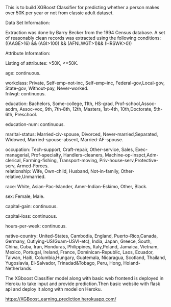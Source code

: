 This is to build XGBoost Classifier for predicting whether a person makes over
50K per year or not from classic adult dataset. 

Data Set Information:

Extraction was done by Barry Becker from the 1994 Census
database. A set of reasonably clean records was extracted using the
following conditions: ((AAGE>16) && (AGI>100) &&
(AFNLWGT>1)&& (HRSWK>0))

Attribute Information: <br>

Listing of attributes: >50K, <=50K.<br>

age: continuous.<br>

workclass: Private, Self-emp-not-inc, Self-emp-inc, Federal-gov,Local-gov, State-gov, Without-pay, Never-worked.<br>
fnlwgt: continuous.<br>

education: Bachelors, Some-college, 11th, HS-grad, Prof-school,Assoc-acdm, Assoc-voc, 9th, 7th-8th, 12th, Masters, 1st-4th, 10th,Doctorate, 5th-6th, Preschool.<br>

education-num: continuous.<br>

marital-status: Married-civ-spouse, Divorced, Never-married,Separated, Widowed, Married-spouse-absent, Married-AF-spouse.<br>

occupation: Tech-support, Craft-repair, Other-service, Sales, Exec-managerial, Prof-specialty, Handlers-cleaners, Machine-op-inspct,Adm-clerical, Farming-fishing, Transport-moving, Priv-house-serv,Protective-serv, Armed-Forces.<br>
relationship: Wife, Own-child, Husband, Not-in-family, Other-relative,Unmarried. <br>

race: White, Asian-Pac-Islander, Amer-Indian-Eskimo, Other, Black.<br>

sex: Female, Male.<br>

capital-gain: continuous.<br>

capital-loss: continuous.<br>

hours-per-week: continuous.<br>

native-country: United-States, Cambodia, England, Puerto-Rico,Canada, Germany, Outlying-US(Guam-USVI-etc), India, Japan,
Greece, South, China, Cuba, Iran, Honduras, Philippines, Italy,Poland, Jamaica, Vietnam, Mexico, Portugal, Ireland, France,
Dominican-Republic, Laos, Ecuador, Taiwan, Haiti, Columbia,Hungary, Guatemala, Nicaragua, Scotland, Thailand, Yugoslavia, El-Salvador, Trinadad&Tobago, Peru, Hong, Holand-Netherlands.<br>


The XGboost Classifier model along with basic web frontend is deployed in Heroku to take input and provide prediction.Then basic website with flask api and deploy it along with model on Heroku.

https://XGBoost_earning_prediction.herokuapp.com/